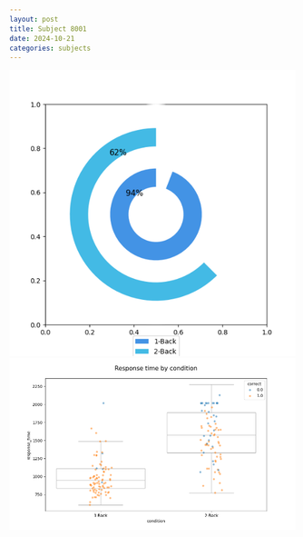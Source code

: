 ```yaml
---
layout: post
title: Subject 8001
date: 2024-10-21
categories: subjects
---
```


![](data/8001/run-3/8001_accuracy_by_condition.png)
![](data/8001/run-3/8001_response_time_by_condition.png)
